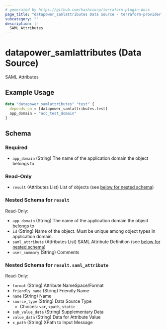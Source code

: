 ```yaml
---
# generated by https://github.com/hashicorp/terraform-plugin-docs
page_title: "datapower_samlattributes Data Source - terraform-provider-datapower"
subcategory: ""
description: |-
  SAML Attributes
---
```


# datapower_samlattributes (Data Source)

SAML Attributes

## Example Usage

```terraform
data "datapower_samlattributes" "test" {
  depends_on = [datapower_samlattributes.test]
  app_domain = "acc_test_domain"
}
```

<!-- schema generated by tfplugindocs -->
## Schema

### Required

- `app_domain` (String) The name of the application domain the object belongs to

### Read-Only

- `result` (Attributes List) List of objects (see [below for nested schema](#nestedatt--result))

<a id="nestedatt--result"></a>
### Nested Schema for `result`

Read-Only:

- `app_domain` (String) The name of the application domain the object belongs to
- `id` (String) Name of the object. Must be unique among object types in application domain.
- `saml_attribute` (Attributes List) SAML Attribute Definition (see [below for nested schema](#nestedatt--result--saml_attribute))
- `user_summary` (String) Comments

<a id="nestedatt--result--saml_attribute"></a>
### Nested Schema for `result.saml_attribute`

Read-Only:

- `format` (String) Attribute NameSpace/Format
- `friendly_name` (String) Friendly Name
- `name` (String) Name
- `source_type` (String) Data Source Type
  - Choices: `var`, `xpath`, `static`
- `sub_value_data` (String) Supplementary Data
- `value_data` (String) Data for Attribute Value
- `x_path` (String) XPath to Input Message
